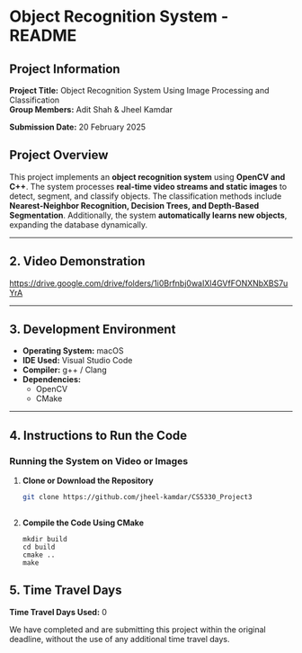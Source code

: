 # **Object Recognition System - README**

## **Project Information**
**Project Title:** Object Recognition System Using Image Processing and Classification  
**Group Members:** Adit Shah & Jheel Kamdar 

**Submission Date:** 20 February 2025

## **Project Overview**
This project implements an **object recognition system** using **OpenCV and C++**. The system processes **real-time video streams and static images** to detect, segment, and classify objects. The classification methods include **Nearest-Neighbor Recognition, Decision Trees, and Depth-Based Segmentation**. Additionally, the system **automatically learns new objects**, expanding the database dynamically.

---

## **2. Video Demonstration**
https://drive.google.com/drive/folders/1i0Brfnbj0waIXl4GVfFONXNbXBS7uYrA

---

## **3. Development Environment**
- **Operating System:** macOS
- **IDE Used:** Visual Studio Code
- **Compiler:** g++ / Clang 
- **Dependencies:**  
  - OpenCV  
  - CMake  

---

## **4. Instructions to Run the Code**
### **Running the System on Video or Images**
1. **Clone or Download the Repository**  
   ```bash
   git clone https://github.com/jheel-kamdar/CS5330_Project3
  
2. **Compile the Code Using CMake**
   ```
   mkdir build
   cd build
   cmake ..
   make
## **5. Time Travel Days**

**Time Travel Days Used:** 0

We have completed and are submitting this project within the original deadline, without the use of any additional time travel days.
